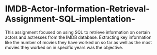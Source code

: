 # IMDB-Actor-Information-Retrieval-Assignment-SQL-implentation-
This assignment focused on using SQL to retrieve information on certain actors and actresses from the IMDB database. Extracting key information like the number of movies they have worked on so far as well as the most movies they worked on in specific years was the objective.
